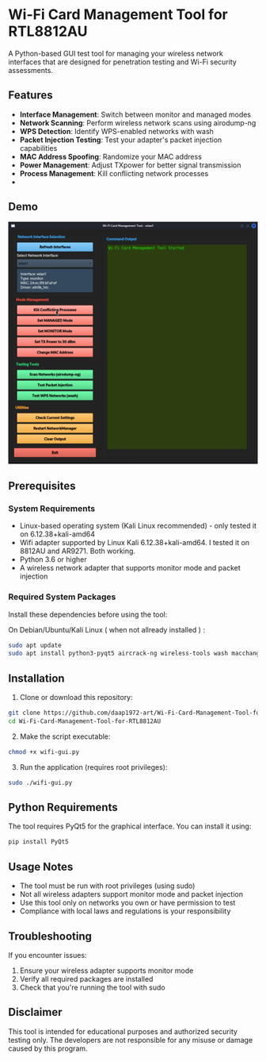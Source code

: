 # Wi-Fi Card Management Tool for RTL8812AU

A Python-based GUI test tool for managing your wireless network interfaces that are designed for penetration testing and Wi-Fi security assessments.

## Features

- **Interface Management**: Switch between monitor and managed modes
- **Network Scanning**: Perform wireless network scans using airodump-ng
- **WPS Detection**: Identify WPS-enabled networks with wash
- **Packet Injection Testing**: Test your adapter's packet injection capabilities
- **MAC Address Spoofing**: Randomize your MAC address
- **Power Management**: Adjust TXpower for better signal transmission
- **Process Management**: Kill conflicting network processes
- 
## Demo

![Wi-Fi Tool Demo](test.gif)

## Prerequisites

### System Requirements
- Linux-based operating system (Kali Linux recommended) - only tested it on 6.12.38+kali-amd64
- Wifi adapter supported by Linux Kali 6.12.38+kali-amd64. I tested it on 8812AU and AR9271. Both working.
- Python 3.6 or higher
- A wireless network adapter that supports monitor mode and packet injection

### Required System Packages
Install these dependencies before using the tool:

On Debian/Ubuntu/Kali Linux ( when not allready installed ) :
```bash
sudo apt update
sudo apt install python3-pyqt5 aircrack-ng wireless-tools wash macchanger ethtool
```

## Installation

1. Clone or download this repository:
```bash
git clone https://github.com/daap1972-art/Wi-Fi-Card-Management-Tool-for-RTL8812AU.git
cd Wi-Fi-Card-Management-Tool-for-RTL8812AU
```

2. Make the script executable:
```bash
chmod +x wifi-gui.py
```

3. Run the application (requires root privileges):
```bash
sudo ./wifi-gui.py
```

## Python Requirements

The tool requires PyQt5 for the graphical interface. You can install it using:

```bash
pip install PyQt5
```

## Usage Notes

- The tool must be run with root privileges (using sudo)
- Not all wireless adapters support monitor mode and packet injection
- Use this tool only on networks you own or have permission to test
- Compliance with local laws and regulations is your responsibility

## Troubleshooting

If you encounter issues:
1. Ensure your wireless adapter supports monitor mode
2. Verify all required packages are installed
3. Check that you're running the tool with sudo

## Disclaimer

This tool is intended for educational purposes and authorized security testing only. The developers are not responsible for any misuse or damage caused by this program.

